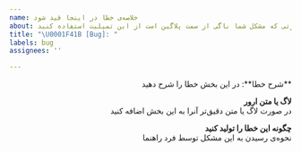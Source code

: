 ```yaml
---
name: خلاصه‌ی خطا در اینجا قید شود
about: در صورتی که مشکل شما باگی از سمت پلاگین است از این تمپلیت استفاده کنید
title: "\U0001F41B [Bug]: "
labels: bug
assignees: ''

---
```


<div dir='rtl'>
**شرح خطا**:  
در این بخش خطا را شرح دهید


**لاگ یا متن ارور**  
در صورت لاگ یا متن دقیق‌تر آنرا به این بخش اضافه کنید



**چگونه این خطا را تولید کنید**  
نحوه‌ی رسیدن به این مشکل توسط فرد راهنما



</div>
